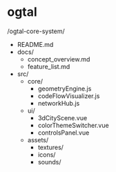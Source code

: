 # ogtal
/ogtal-core-system/
  - README.md
  - docs/
      - concept_overview.md
      - feature_list.md
  - src/
      - core/
          - geometryEngine.js
          - codeFlowVisualizer.js
          - networkHub.js
      - ui/
          - 3dCityScene.vue
          - colorThemeSwitcher.vue
          - controlsPanel.vue
      - assets/
          - textures/
          - icons/
          - sounds/
